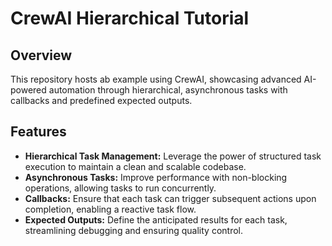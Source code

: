 # CrewAI Hierarchical Tutorial

## Overview
This repository hosts ab example using CrewAI, showcasing advanced AI-powered automation through hierarchical, asynchronous tasks with callbacks and predefined expected outputs.

## Features
- **Hierarchical Task Management:** Leverage the power of structured task execution to maintain a clean and scalable codebase.
- **Asynchronous Tasks:** Improve performance with non-blocking operations, allowing tasks to run concurrently.
- **Callbacks:** Ensure that each task can trigger subsequent actions upon completion, enabling a reactive task flow.
- **Expected Outputs:** Define the anticipated results for each task, streamlining debugging and ensuring quality control.
